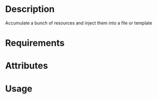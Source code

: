 Description
===========

Accumulate a bunch of resources and inject them into a file or template

Requirements
============

Attributes
==========

Usage
=====

